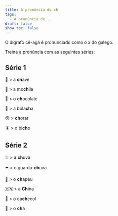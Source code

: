 ```yaml
---
title: A pronúncia do ch
tags:
  - A pronúncia de...
draft: false
show_toc: false
---
```

O dígrafo cê-agá <ch> é pronunciado como o x do galego. 

Treina a pronúncia com as seguintes séries:

## Série 1

🔑 > a **ch**ave

🎒 > a mo**ch**ila

🍫 > o **ch**ocolate

🍪 > a bola**ch**a

😢 > **ch**orar

🪳 > o bi**ch**o

## Série 2

⛆  > a **ch**uva

☂️ > o guarda-**ch**uva

👒 > o **ch**apéu

🇨🇳  > a **Ch**ina

🧣 > o ca**ch**ecol

🍵 > o **ch**á
